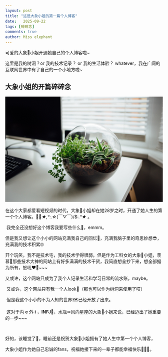 ```yaml
---
layout: post
title: "这是大象小姐的第一篇个人博客"
date:   2025-09-22
tags: [碎碎念]
comments: true
author: Miss elephant
---
```


可爱的大象🐘小姐开通她自己的个人博客啦~

这里是我的树洞？or 我的技术记录？ or 我的生活体验？ whatever，我在广阔的互联网世界中有了自己的一个小地方啦~



<!-- more -->

## 大象小姐的开篇碎碎念

![plant_600_400](../images/plant.jpg)

​		在这个大家都爱看短视频的时代，大象🐘小姐却在她28岁之时，开通了她人生的第一个个人博客。👏👏*★,°*:.☆(￣▽￣)/$:*.°★* 。

​		我完全还没想好这个博客我要写些什么🤔，emmm。

​		但是我又想让这个小小的网站充满我自己的回忆🥰，充满我脑子里的奇思妙想😎，充满我的技术积累🤓

​		开个玩笑，我不是技术宅，我的技术学得很弱，但是作为工科女的大象🐘小姐，羡慕🤩那些技术大神的网站上有好多满满的技术干货，我简直想全抄下来，想全部据为所有，怒吼❤️‍🔥~~~

​		又或许，这个网站只成为了我个人记录生活和学习日常的流水账，maybe。

​		又或许，这个网站只有我一个人look👀（那也可以作为树洞来使用了哎）

​		但是我这个小小的不为人知的世界🗺️已经开放了出来。

​		这对于内 **e** 外 **i** ，**INFJ**🌌，水瓶♒风向星座的大象🐘小姐来说，已经迈出了她重要的一步~~~

​		

​		好的，该睡觉了🌃，睡前还是祝贺大象🐘小姐拥有了她人生中第一个个人博客，

​		大象小姐作为她自己忠诚的fans，祝福她接下来的一辈子都能幸福快乐💖💖💖。




